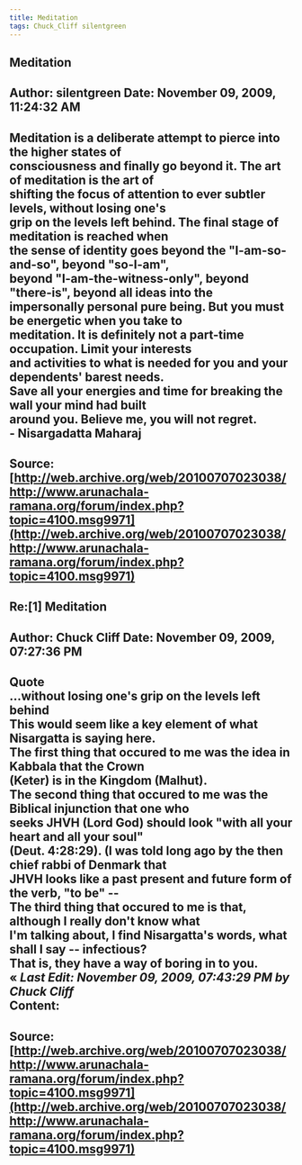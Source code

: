 ```yaml
--- 
title: Meditation   
tags: Chuck_Cliff silentgreen  
---  
```

## Meditation  
Author: silentgreen         Date: November 09, 2009, 11:24:32 AM  
---  
Meditation is a deliberate attempt to pierce into the higher states of  
consciousness and finally go beyond it. The art of meditation is the art of  
shifting the focus of attention to ever subtler levels, without losing one's  
grip on the levels left behind. The final stage of meditation is reached when  
the sense of identity goes beyond the "I-am-so-and-so", beyond "so-I-am",  
beyond "I-am-the-witness-only", beyond "there-is", beyond all ideas into the  
impersonally personal pure being. But you must be energetic when you take to  
meditation. It is definitely not a part-time occupation. Limit your interests  
and activities to what is needed for you and your dependents' barest needs.  
Save all your energies and time for breaking the wall your mind had built  
around you. Believe me, you will not regret.   
\- Nisargadatta Maharaj
 ---  
Source:[http://web.archive.org/web/20100707023038/http://www.arunachala-ramana.org/forum/index.php?topic=4100.msg9971](http://web.archive.org/web/20100707023038/http://www.arunachala-ramana.org/forum/index.php?topic=4100.msg9971)   
---  

## Re:[1] Meditation  
Author: Chuck Cliff         Date: November 09, 2009, 07:27:36 PM  
---  
Quote  
...without losing one's grip on the levels left behind  
This would seem like a key element of what Nisargatta is saying here.   
The first thing that occured to me was the idea in Kabbala that the Crown  
(Keter) is in the Kingdom (Malhut).   
The second thing that occured to me was the Biblical injunction that one who  
seeks JHVH (Lord God) should look "with all your heart and all your soul"  
(Deut. 4:28:29). (I was told long ago by the then chief rabbi of Denmark that  
JHVH looks like a past present and future form of the verb, "to be" \--   
The third thing that occured to me is that, although I really don't know what  
I'm talking about, I find Nisargatta's words, what shall I say -- infectious?  
That is, they have a way of boring in to you.   
« _Last Edit: November 09, 2009, 07:43:29 PM by Chuck Cliff_  
Content:
 ---  
Source:[http://web.archive.org/web/20100707023038/http://www.arunachala-ramana.org/forum/index.php?topic=4100.msg9971](http://web.archive.org/web/20100707023038/http://www.arunachala-ramana.org/forum/index.php?topic=4100.msg9971)   
---  

